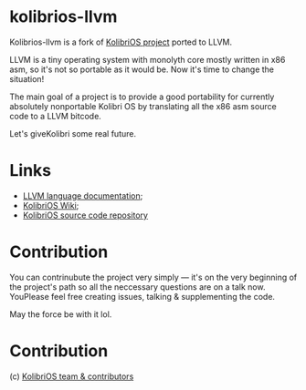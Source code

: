kolibrios-llvm
==============

Kolibrios-llvm is a fork of [KolibriOS project](http://kolibrios.org/) ported to LLVM.

LLVM is a tiny operating system with monolyth core mostly written in x86 asm, so it's not so portable as it would be. Now it's time to change the situation!

The main goal of a project is to provide a good portability for currently absolutely nonportable Kolibri OS by translating all the x86 asm source code to a LLVM bitcode.

Let's giveKolibri some real future.


Links
==============

* [LLVM language documentation](http://llvm.org/docs/LangRef.html);
* [KolibriOS Wiki](http://wiki.kolibrios.org/wiki/Main_Page/en);
* [KolibriOS source code repository](http://websvn.kolibrios.org/listing.php?repname=Kolibri+OS)


Contribution
==============

You can contrinubute the project very simply — it's on the very beginning of the project's path so all the neccessary questions are on a talk now. YouPlease feel free creating issues, talking & supplementing the code. 

May the force be with it lol. 


Contribution
==============

(c) [KolibriOS team & contributors](http://kolibrios.org/)
